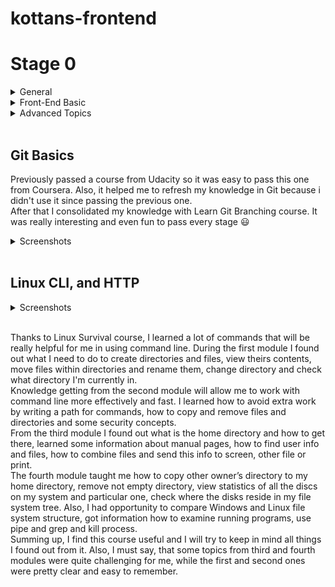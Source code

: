 # kottans-frontend
# Stage 0 

<details>
<summary>General</summary> 

- [X] [Git Basics](https://github.com/kottans/frontend/blob/2022_UA/tasks/git-intro.md)  
- [ ] [Linux CLI and Networking](https://github.com/kottans/frontend/blob/2022_UA/tasks/linux-cli-http.md)  
- [ ] [VCS (hello gitty), GitHub and Collaboration](https://github.com/kottans/frontend/blob/2022_UA/tasks/git-collaboration.md)  

</details>   

<details>
<summary>Front-End Basic</summary> 

- [ ] [Intro to HTML & CSS](https://github.com/kottans/frontend/blob/2022_UA/tasks/html-css-intro.md)  
- [ ] [Responsive Web Design](https://github.com/kottans/frontend/blob/2022_UA/tasks/html-css-responsive.md)  
- [ ] [HTML & CSS Practice](https://github.com/kottans/frontend/blob/2022_UA/tasks/html-css-popup.md)  
- [ ] [JavaScript Basics](https://github.com/kottans/frontend/blob/2022_UA/tasks/js-basics.md)  
- [ ] [Document Object Model](https://github.com/kottans/frontend/blob/2022_UA/tasks/js-dom.md) 

</details>   

<details>
<summary>Advanced Topics</summary>  

- [ ] [Building a Tiny JS World](https://github.com/kottans/frontend/blob/2022_UA/tasks/js-pre-oop.md)  
- [ ] [Object oriented JS](https://github.com/kottans/frontend/blob/2022_UA/tasks/js-oop.md)  
- [ ] [OOP exercise](https://github.com/kottans/frontend/blob/2022_UA/tasks/js-post-oop.md)  
- [ ] [Offline Web Applications](https://github.com/kottans/frontend/blob/2022_UA/tasks/app-design-offline.md)  
- [ ] [Memory pair game](https://github.com/kottans/frontend/blob/2022_UA/tasks/memory-pair-game.md)  
- [ ] [Website Performance Optimization](https://github.com/kottans/frontend/blob/2022_UA/tasks/app-design-performance.md)  
- [ ] [Friends App](https://github.com/kottans/frontend/blob/2022_UA/tasks/friends-app.md)  

</details>

<br>  

## Git Basics  
Previously passed a course from Udacity so it was easy to pass this one from Coursera. Also, it helped me to refresh my knowledge in Git because i didn't use it since passing the previous one.  
After that I consolidated my knowledge with Learn Git Branching course. It was really interesting and even fun to pass every stage :smiley:  
 
<details>
<summary>Screenshots</summary>

![Learn Git Branching course Basics](./images/git-basics.png)  
<br>

![Learn Git Branching course Basics](./images/git-remote-repo.png) 
</details>  
<br>

## Linux CLI, and HTTP  
<details>
<summary>Screenshots</summary>

![Linux Survival Module 1](./task_linux_cli/linux1.png)  
<br>

![Linux Survival Quiz 1](./task_linux_cli/linux1-quiz.png)  
<br>  

![Linux Survival Module 2](./task_linux_cli/linux2.png)  
<br>  

![Linux Survival Quiz 2](./task_linux_cli/linux2-quiz.png)  
<br>   

![Linux Survival Module 3](./task_linux_cli/linux3.png)  
<br>  

![Linux Survival Quiz 3](./task_linux_cli/linux3-quiz.png)  
<br>  

![Linux Survival Module 4](./task_linux_cli/linux4.png)  
<br>   

![Linux Survival Quiz 4](./task_linux_cli/linux4-quiz.png)  
<br>  
</details>  
<br>  

Thanks to Linux Survival course, I learned a lot of commands that will be really helpful for me in using command line. During the first module I found out what I need to do to create directories and files, view theirs contents, move files within directories and rename them, change directory and check what directory I'm currently in.  
Knowledge getting from the second module will allow me to work with command line more effectively and fast. I learned how to avoid extra work by writing a path for commands, how to copy and remove files and directories and some security concepts.  
From the third module I found out what is the home directory and how to get there, learned some information about manual pages, how to find user info and files, how to combine files and send this info to screen, other file or print.  
The fourth module taught me how to copy other owner’s directory to my home directory, remove not empty directory, view statistics of all the discs on my system and particular one, check where the disks reside in my file system tree. Also, I had opportunity to compare Windows and Linux file system structure, got information how to examine running programs, use pipe and grep and kill process.  
Summing up, I find this course useful and I will try to keep in mind all things I found out from it. Also, I must say, that some topics from third and fourth modules were quite challenging for me, while the first and second ones were pretty clear and easy to remember.  
<br>  
